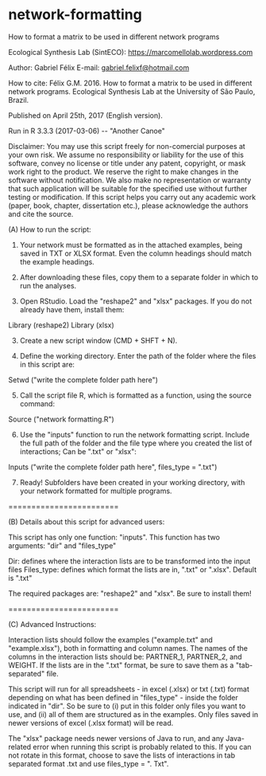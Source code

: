 # network-formatting

How to format a matrix to be used in different network programs

Ecological Synthesis Lab (SintECO): https://marcomellolab.wordpress.com

Author: Gabriel Félix
E-mail: gabriel.felixf@hotmail.com 

How to cite: Félix G.M. 2016. How to format a matrix to be used in different network programs. Ecological Synthesis Lab at the University of São Paulo, Brazil.

Published on April 25th, 2017 (English version).

Run in R 3.3.3 (2017-03-06) -- "Another Canoe"

Disclaimer: You may use this script freely for non-comercial purposes at your own risk. We assume no responsibility or liability for the use of this software, convey no license or title under any patent, copyright, or mask work right to the product. We reserve the right to make changes in the software without notification. We also make no representation or warranty that such application will be suitable for the specified use without further testing or modification. If this script helps you carry out any academic work (paper, book, chapter, dissertation etc.), please acknowledge the authors and cite the source.



(A) How to run the script:

1. Your network must be formatted as in the attached examples, being saved in TXT or XLSX format. Even the column headings should match the example headings.

1. After downloading these files, copy them to a separate folder in which to run the analyses.

2. Open RStudio. Load the "reshape2" and "xlsx" packages. If you do not already have them, install them:

Library (reshape2)
Library (xlsx)

3. Create a new script window (CMD + SHFT + N).

4. Define the working directory. Enter the path of the folder where the files in this script are:

Setwd ("write the complete folder path here")

5. Call the script file R, which is formatted as a function, using the source command:

Source ("network formatting.R")

6. Use the "inputs" function to run the network formatting script. Include the full path of the folder and the file type where you created the list of interactions; Can be ".txt" or "xlsx":

Inputs ("write the complete folder path here", files_type = ".txt")

7. Ready! Subfolders have been created in your working directory, with your network formatted for multiple programs.


========================


(B) Details about this script for advanced users:

This script has only one function: "inputs". This function has two arguments: "dir" and "files_type"

Dir: defines where the interaction lists are to be transformed into the input files
Files_type: defines which format the lists are in, ".txt" or ".xlsx". Default is ".txt"

The required packages are: "reshape2" and "xlsx". Be sure to install them!


========================


(C) Advanced Instructions:

Interaction lists should follow the examples ("example.txt" and "example.xlsx"), both in formatting and column names. The names of the columns in the interaction lists should be: PARTNER_1, PARTNER_2, and WEIGHT. If the lists are in the ".txt" format, be sure to save them as a "tab-separated" file.

This script will run for all spreadsheets - in excel (.xlsx) or txt (.txt) format depending on what has been defined in "files_type" - inside the folder indicated in "dir". So be sure to (i) put in this folder only files you want to use, and (ii) all of them are structured as in the examples.
Only files saved in newer versions of excel (.xlsx format) will be read.

The "xlsx" package needs newer versions of Java to run, and any Java-related error when running this script is probably related to this. If you can not rotate in this format, choose to save the lists of interactions in tab separated format .txt and use files_type = ". Txt".
